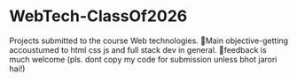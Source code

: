 # WebTech-ClassOf2026
Projects submitted to the course Web technologies.
🧋Main objective-getting accoustumed to html css js and full stack dev in general.
🔄feedback is much welcome
(pls. dont copy my code for submission unless bhot jarori hai!)
